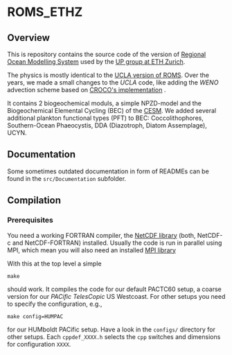 # ROMS_ETHZ
## Overview
This is repository contains the source code of the version of [Regional Ocean Modelling System](https://www.myroms.org/)
used by the [UP group at ETH Zurich](https://up.ethz.ch). 

The physics is mostly identical to the [UCLA version of ROMS](http://https://github.com/CESR-lab/ucla-roms).  Over the years, we made a small changes to the _UCLA_ code, like adding the _WENO_ advection scheme based on [CROCO's implementation](https://en.ird.fr/project-croco-coastal-and-regional-ocean-community-model) . 

It contains 2 biogeochemical moduls, a simple NPZD-model and the Biogeochemical Elemental Cycling (BEC) of the [CESM](https://www.cesm.ucar.edu/models/cesm3). 
We added several additional plankton functional types (PFT) to BEC:  Coccolithophores, Southern-Ocean Phaeocystis, DDA (Diazotroph, Diatom Assemplage), UCYN.


## Documentation

Some sometimes outdated documentation in form of READMEs can be found in the `src/Documentation` subfolder.

## Compilation
### Prerequisites
You need a working FORTRAN compiler, the [NetCDF library](https://www.unidata.ucar.edu/software/netcdf/) (both, NetCDF-c and NetCDF-FORTRAN) installed.  Usually the code is run in parallel using MPI, which mean you will also need an installed [MPI library](https://www.mpi-forum.org/)

With this at the top level a simple

    make 

should work.  It compiles the code for our default PACTC60 setup,  a coarse version for our _PACific TelesCopic_  US Westcoast.   For other setups you need to specify the configuration, e.g.,

    make config=HUMPAC

for our HUMboldt PACific setup.  Have a look in the `configs/` directory for other setups.  Each `cppdef_XXXX.h` selects the `cpp` switches and dimensions for configuration `XXXX`.

